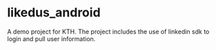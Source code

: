 # likedus_android
A demo project for KTH. The project includes the use of linkedin sdk to login and pull user information. 
